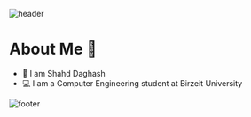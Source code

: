 ![header](https://capsule-render.vercel.app/api?type=waving&color=gradient&height=280&section=header&text=Hi%20there%20%F0%9F%91%8B&fontSize=90)

<h1>About Me 📌</h1>

- 👋 I am Shahd Daghash
- 💻 I am a Computer Engineering student at Birzeit University



![footer](https://capsule-render.vercel.app/api?type=waving&color=gradient&height=150&section=footer)
